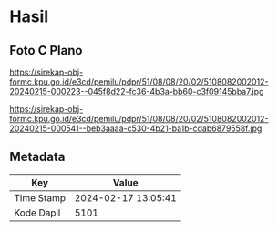 # Hasil

## Foto C Plano

https://sirekap-obj-formc.kpu.go.id/e3cd/pemilu/pdpr/51/08/08/20/02/5108082002012-20240215-000223--045f8d22-fc36-4b3a-bb60-c3f09145bba7.jpg

https://sirekap-obj-formc.kpu.go.id/e3cd/pemilu/pdpr/51/08/08/20/02/5108082002012-20240215-000541--beb3aaaa-c530-4b21-ba1b-cdab6879558f.jpg


## Metadata

| Key        | Value               |
| ---------- | ------------------- |
| Time Stamp | 2024-02-17 13:05:41 |
| Kode Dapil | 5101                |



